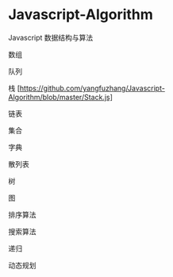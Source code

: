 # Javascript-Algorithm
Javascript 数据结构与算法

数组

队列

栈 [https://github.com/yangfuzhang/Javascript-Algorithm/blob/master/Stack.js]

链表

集合

字典

散列表

树

图

排序算法

搜索算法

递归

动态规划
